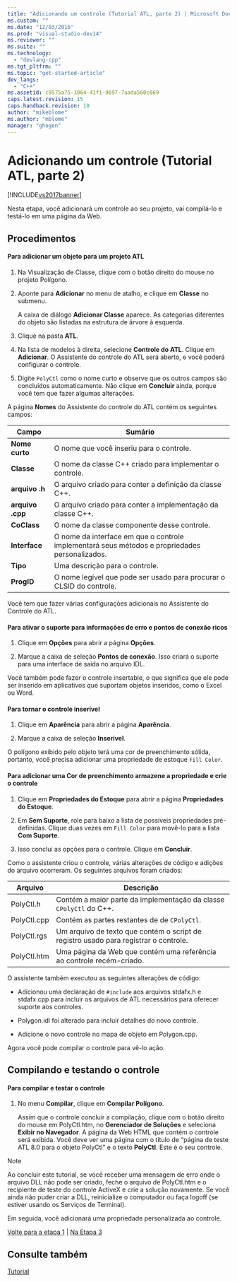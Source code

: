 ```yaml
---
title: "Adicionando um controle (Tutorial ATL, parte 2) | Microsoft Docs"
ms.custom: ""
ms.date: "12/03/2016"
ms.prod: "visual-studio-dev14"
ms.reviewer: ""
ms.suite: ""
ms.technology: 
  - "devlang-cpp"
ms.tgt_pltfrm: ""
ms.topic: "get-started-article"
dev_langs: 
  - "C++"
ms.assetid: c9575a75-1064-41f1-9697-7aada560c669
caps.latest.revision: 15
caps.handback.revision: 10
author: "mikeblome"
ms.author: "mblome"
manager: "ghogen"
---
```

# Adicionando um controle (Tutorial ATL, parte 2)
[!INCLUDE[vs2017banner](../assembler/inline/includes/vs2017banner.md)]

Nesta etapa, você adicionará um controle ao seu projeto, vai compilá\-lo e testá\-lo em uma página da Web.  
  
## Procedimentos  
  
#### Para adicionar um objeto para um projeto ATL  
  
1.  Na Visualização de Classe, clique com o botão direito do mouse no projeto Polígono.  
  
2.  Aponte para **Adicionar** no menu de atalho, e clique em **Classe** no submenu.  
  
     A caixa de diálogo **Adicionar Classe** aparece.  As categorias diferentes do objeto são listadas na estrutura de árvore à esquerda.  
  
3.  Clique na pasta **ATL**.  
  
4.  Na lista de modelos à direita, selecione **Controle do ATL**.  Clique em **Adicionar**.  O Assistente do controle do ATL será aberto, e você poderá configurar o controle.  
  
5.  Digite `PolyCtl` como o nome curto e observe que os outros campos são concluídos automaticamente.  Não clique em **Concluir** ainda, porque você tem que fazer algumas alterações.  
  
 A página **Nomes** do Assistente do controle do ATL contém os seguintes campos:  
  
|Campo|Sumário|  
|-----------|-------------|  
|**Nome curto**|O nome que você inseriu para o controle.|  
|**Classe**|O nome da classe C\+\+ criado para implementar o controle.|  
|**arquivo .h**|O arquivo criado para conter a definição da classe C\+\+.|  
|**arquivo .cpp**|O arquivo criado para conter a implementação da classe C\+\+.|  
|**CoClass**|O nome da classe componente desse controle.|  
|**Interface**|O nome da interface em que o controle implementará seus métodos e propriedades personalizados.|  
|**Tipo**|Uma descrição para o controle.|  
|**ProgID**|O nome legível que pode ser usado para procurar o CLSID do controle.|  
  
 Você tem que fazer várias configurações adicionais no Assistente do Controle do ATL.  
  
#### Para ativar o suporte para informações de erro e pontos de conexão ricos  
  
1.  Clique em **Opções** para abrir a página **Opções**.  
  
2.  Marque a caixa de seleção **Pontos de conexão**.  Isso criará o suporte para uma interface de saída no arquivo IDL.  
  
 Você também pode fazer o controle insertable, o que significa que ele pode ser inserido em aplicativos que suportam objetos inseridos, como o Excel ou Word.  
  
#### Para tornar o controle inserível  
  
1.  Clique em **Aparência** para abrir a página **Aparência**.  
  
2.  Marque a caixa de seleção **Inserível**.  
  
 O polígono exibido pelo objeto terá uma cor de preenchimento sólida, portanto, você precisa adicionar uma propriedade de estoque `Fill Color`.  
  
#### Para adicionar uma Cor de preenchimento armazene a propriedade e crie o controle  
  
1.  Clique em **Propriedades do Estoque** para abrir a página **Propriedades do Estoque**.  
  
2.  Em **Sem Suporte**, role para baixo a lista de possíveis propriedades pré\-definidas.  Clique duas vezes em `Fill Color` para movê\-lo para a lista **Com Suporte**.  
  
3.  Isso conclui as opções para o controle.  Clique em **Concluir**.  
  
 Como o assistente criou o controle, várias alterações de código e adições do arquivo ocorreram.  Os seguintes arquivos foram criados:  
  
|Arquivo|Descrição|  
|-------------|---------------|  
|PolyCtl.h|Contém a maior parte da implementação da classe `CPolyCtl` do C\+\+.|  
|PolyCtl.cpp|Contém as partes restantes de de `CPolyCtl`.|  
|PolyCtl.rgs|Um arquivo de texto que contém o script de registro usado para registrar o controle.|  
|PolyCtl.htm|Uma página da Web que contém uma referência ao controle recém\-criado.|  
  
 O assistente também executou as seguintes alterações de código:  
  
-   Adicionou uma declaração de `#include` aos arquivos stdafx.h e stdafx.cpp para incluir os arquivos de ATL necessários para oferecer suporte aos controles.  
  
-   Polygon.idl foi alterado para incluir detalhes do novo controle.  
  
-   Adicione o novo controle no mapa de objeto em Polygon.cpp.  
  
 Agora você pode compilar o controle para vê\-lo ação.  
  
## Compilando e testando o controle  
  
#### Para compilar e testar o controle  
  
1.  No menu **Compilar**, clique em **Compilar Polígono**.  
  
     Assim que o controle concluir a compilação, clique com o botão direito do mouse em PolyCtl.htm, no **Gerenciador de Soluções** e seleciona **Exibir no Navegador**.  A página da Web HTML que contém o controle será exibida.  Você deve ver uma página com o título de “página de teste ATL 8.0 para o objeto PolyCtl” e o texto **PolyCtl**.  Este é o seu controle.  
  
> [!NOTE]
>  Ao concluir este tutorial, se você receber uma mensagem de erro onde o arquivo DLL não pode ser criado, feche o arquivo de PolyCtl.htm e o recipiente de teste do controle ActiveX e crie a solução novamente.  Se você ainda não puder criar a DLL, reinicialize o computador ou faça logoff \(se estiver usando os Serviços de Terminal\).  
  
 Em seguida, você adicionará uma propriedade personalizada ao controle.  
  
 [Volte para a etapa 1](../atl/creating-the-project-atl-tutorial-part-1.md) &#124; [Na Etapa 3](../atl/adding-a-property-to-the-control-atl-tutorial-part-3.md)  
  
## Consulte também  
 [Tutorial](../Topic/Active%20Template%20Library%20\(ATL\)%20Tutorial.md)